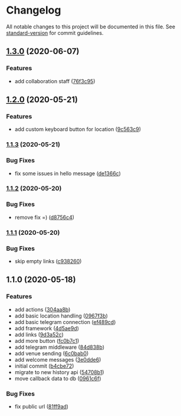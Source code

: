 # Changelog

All notable changes to this project will be documented in this file. See [standard-version](https://github.com/conventional-changelog/standard-version) for commit guidelines.

## [1.3.0](https://github.com/trip-a-trip/view-telegram/compare/v1.2.0...v1.3.0) (2020-06-07)

### Features

- add collaboration staff ([76f3c95](https://github.com/trip-a-trip/view-telegram/commit/76f3c951f05212cb79497ea94c179040ebfe4cac))

## [1.2.0](https://github.com/trip-a-trip/view-telegram/compare/v1.1.3...v1.2.0) (2020-05-21)

### Features

- add custom keyboard button for location ([9c563c9](https://github.com/trip-a-trip/view-telegram/commit/9c563c971e1a13bb32fc34a34d7c57125a8229f0))

### [1.1.3](https://github.com/trip-a-trip/view-telegram/compare/v1.1.2...v1.1.3) (2020-05-21)

### Bug Fixes

- fix some issues in hello message ([de1366c](https://github.com/trip-a-trip/view-telegram/commit/de1366c85ea1d006a483489f261a90dc4f877f90))

### [1.1.2](https://github.com/trip-a-trip/view-telegram/compare/v1.1.1...v1.1.2) (2020-05-20)

### Bug Fixes

- remove fix =) ([d8756c4](https://github.com/trip-a-trip/view-telegram/commit/d8756c4d2e129d931e9aa8e451742c734f7014a1))

### [1.1.1](https://github.com/trip-a-trip/view-telegram/compare/v1.1.0...v1.1.1) (2020-05-20)

### Bug Fixes

- skip empty links ([c938260](https://github.com/trip-a-trip/view-telegram/commit/c938260e523bb567f401862730cd59d7f155e919))

## 1.1.0 (2020-05-18)

### Features

- add actions ([304aa8b](https://github.com/trip-a-trip/view-telegram/commit/304aa8b8f97c7dfa8fb3dfe8c13657eee01a41b8))
- add basic location handling ([0967f3b](https://github.com/trip-a-trip/view-telegram/commit/0967f3bffeaa9666f8e65bd64291014443c399f9))
- add basic telegram connection ([ef489cd](https://github.com/trip-a-trip/view-telegram/commit/ef489cd229692b8d38447a81af2237eb00f3f6a8))
- add framework ([4d5ae9d](https://github.com/trip-a-trip/view-telegram/commit/4d5ae9d075c8be68c23ac7970f6b57d7f8721145))
- add links ([9d3a52c](https://github.com/trip-a-trip/view-telegram/commit/9d3a52cac4919b0c5f42749724dd0b4409928852))
- add more button ([fc0b7c1](https://github.com/trip-a-trip/view-telegram/commit/fc0b7c1f9073c6005b1e603284ae795dfeb6e32b))
- add telegram middleware ([84d838b](https://github.com/trip-a-trip/view-telegram/commit/84d838bc5e1e4e5fe992f7f0967aa0c70d732f2f))
- add venue sending ([6c0bab0](https://github.com/trip-a-trip/view-telegram/commit/6c0bab0d312373982f5d00f920b618599a6f236f))
- add welcome messages ([3e0dde6](https://github.com/trip-a-trip/view-telegram/commit/3e0dde6d5c06bfe14929c5022310b0fc18c42bf5))
- initial commit ([b4cbe72](https://github.com/trip-a-trip/view-telegram/commit/b4cbe7239a428f676c8e807c57dd2c0e7a8a01f3))
- migrate to new history api ([54708b1](https://github.com/trip-a-trip/view-telegram/commit/54708b159320b3ae794424027609f2c702a072d2))
- move callback data to db ([0961c6f](https://github.com/trip-a-trip/view-telegram/commit/0961c6f11cbb08bc27daa0a6dde1753e4272a7b1))

### Bug Fixes

- fix public url ([81ff9ad](https://github.com/trip-a-trip/view-telegram/commit/81ff9ad8cf66aa479adc5e3e7aa0b95ffa1da31b))
